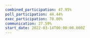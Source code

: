 ```yaml
---
combined_participation: 47.95%
poll_participation: 44.44%
exec_participation: 70.00%
communication: 27.59%
start_date: 2022-03-14T00:00:00.000Z
---
```

